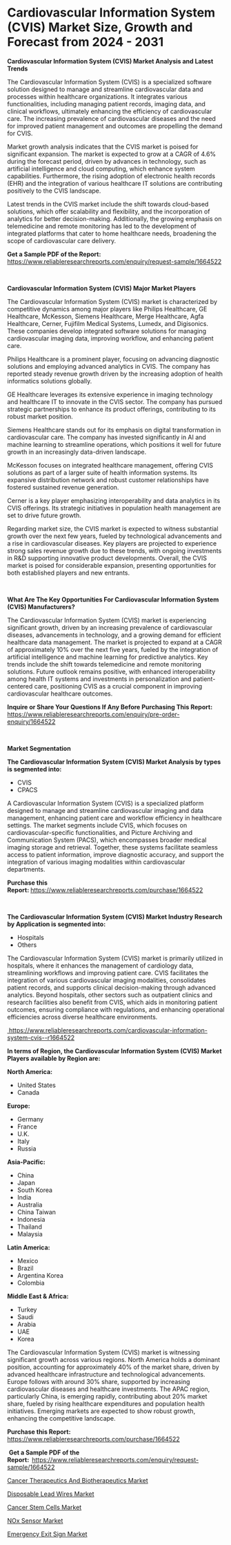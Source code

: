 <p><h1>Cardiovascular Information System (CVIS) Market Size, Growth and Forecast from 2024 - 2031</h1></p><p><strong>Cardiovascular Information System (CVIS) Market Analysis and Latest Trends</strong></p>
<p><p>The Cardiovascular Information System (CVIS) is a specialized software solution designed to manage and streamline cardiovascular data and processes within healthcare organizations. It integrates various functionalities, including managing patient records, imaging data, and clinical workflows, ultimately enhancing the efficiency of cardiovascular care. The increasing prevalence of cardiovascular diseases and the need for improved patient management and outcomes are propelling the demand for CVIS.</p><p>Market growth analysis indicates that the CVIS market is poised for significant expansion. The market is expected to grow at a CAGR of 4.6% during the forecast period, driven by advances in technology, such as artificial intelligence and cloud computing, which enhance system capabilities. Furthermore, the rising adoption of electronic health records (EHR) and the integration of various healthcare IT solutions are contributing positively to the CVIS landscape. </p><p>Latest trends in the CVIS market include the shift towards cloud-based solutions, which offer scalability and flexibility, and the incorporation of analytics for better decision-making. Additionally, the growing emphasis on telemedicine and remote monitoring has led to the development of integrated platforms that cater to home healthcare needs, broadening the scope of cardiovascular care delivery.</p></p>
<p><strong>Get a Sample PDF of the Report:&nbsp;</strong> <a href="https://www.reliableresearchreports.com/enquiry/request-sample/1664522?utm_campaign=36&utm_medium=2&utm_source=Github&utm_content=ia&utm_term=28092024&utm_id=cardiovascular-information-system-cvis">https://www.reliableresearchreports.com/enquiry/request-sample/1664522</a></p>
<p>&nbsp;</p>
<p><strong>Cardiovascular Information System (CVIS) Major Market Players</strong></p>
<p><p>The Cardiovascular Information System (CVIS) market is characterized by competitive dynamics among major players like Philips Healthcare, GE Healthcare, McKesson, Siemens Healthcare, Merge Healthcare, Agfa Healthcare, Cerner, Fujifilm Medical Systems, Lumedx, and Digisonics. These companies develop integrated software solutions for managing cardiovascular imaging data, improving workflow, and enhancing patient care.</p><p>Philips Healthcare is a prominent player, focusing on advancing diagnostic solutions and employing advanced analytics in CVIS. The company has reported steady revenue growth driven by the increasing adoption of health informatics solutions globally.</p><p>GE Healthcare leverages its extensive experience in imaging technology and healthcare IT to innovate in the CVIS sector. The company has pursued strategic partnerships to enhance its product offerings, contributing to its robust market position.</p><p>Siemens Healthcare stands out for its emphasis on digital transformation in cardiovascular care. The company has invested significantly in AI and machine learning to streamline operations, which positions it well for future growth in an increasingly data-driven landscape.</p><p>McKesson focuses on integrated healthcare management, offering CVIS solutions as part of a larger suite of health information systems. Its expansive distribution network and robust customer relationships have fostered sustained revenue generation.</p><p>Cerner is a key player emphasizing interoperability and data analytics in its CVIS offerings. Its strategic initiatives in population health management are set to drive future growth.</p><p>Regarding market size, the CVIS market is expected to witness substantial growth over the next few years, fueled by technological advancements and a rise in cardiovascular diseases. Key players are projected to experience strong sales revenue growth due to these trends, with ongoing investments in R&D supporting innovative product developments. Overall, the CVIS market is poised for considerable expansion, presenting opportunities for both established players and new entrants.</p></p>
<p>&nbsp;</p>
<p><strong>What Are The Key Opportunities For Cardiovascular Information System (CVIS) Manufacturers?</strong></p>
<p><p>The Cardiovascular Information System (CVIS) market is experiencing significant growth, driven by an increasing prevalence of cardiovascular diseases, advancements in technology, and a growing demand for efficient healthcare data management. The market is projected to expand at a CAGR of approximately 10% over the next five years, fueled by the integration of artificial intelligence and machine learning for predictive analytics. Key trends include the shift towards telemedicine and remote monitoring solutions. Future outlook remains positive, with enhanced interoperability among health IT systems and investments in personalization and patient-centered care, positioning CVIS as a crucial component in improving cardiovascular healthcare outcomes.</p></p>
<p><strong>Inquire or Share Your Questions If Any Before Purchasing This Report:</strong> <a href="https://www.reliableresearchreports.com/enquiry/pre-order-enquiry/1664522?utm_campaign=36&utm_medium=2&utm_source=Github&utm_content=ia&utm_term=28092024&utm_id=cardiovascular-information-system-cvis">https://www.reliableresearchreports.com/enquiry/pre-order-enquiry/1664522</a></p>
<p>&nbsp;</p>
<p><strong>Market Segmentation</strong></p>
<p><strong>The Cardiovascular Information System (CVIS) Market Analysis by types is segmented into:</strong></p>
<p><ul><li>CVIS</li><li>CPACS</li></ul></p>
<p><p>A Cardiovascular Information System (CVIS) is a specialized platform designed to manage and streamline cardiovascular imaging and data management, enhancing patient care and workflow efficiency in healthcare settings. The market segments include CVIS, which focuses on cardiovascular-specific functionalities, and Picture Archiving and Communication System (PACS), which encompasses broader medical imaging storage and retrieval. Together, these systems facilitate seamless access to patient information, improve diagnostic accuracy, and support the integration of various imaging modalities within cardiovascular departments.</p></p>
<p><strong>Purchase this Report:&nbsp;</strong><a href="https://www.reliableresearchreports.com/purchase/1664522?utm_campaign=36&utm_medium=2&utm_source=Github&utm_content=ia&utm_term=28092024&utm_id=cardiovascular-information-system-cvis">https://www.reliableresearchreports.com/purchase/1664522</a></p>
<p>&nbsp;</p>
<p><strong>The Cardiovascular Information System (CVIS) Market Industry Research by Application is segmented into:</strong></p>
<p><ul><li>Hospitals</li><li>Others</li></ul></p>
<p><p>The Cardiovascular Information System (CVIS) market is primarily utilized in hospitals, where it enhances the management of cardiology data, streamlining workflows and improving patient care. CVIS facilitates the integration of various cardiovascular imaging modalities, consolidates patient records, and supports clinical decision-making through advanced analytics. Beyond hospitals, other sectors such as outpatient clinics and research facilities also benefit from CVIS, which aids in monitoring patient outcomes, ensuring compliance with regulations, and enhancing operational efficiencies across diverse healthcare environments.</p></p>
<p><a href="https://www.reliableresearchreports.com/cardiovascular-information-system-cvis--r1664522?utm_campaign=36&utm_medium=2&utm_source=Github&utm_content=ia&utm_term=28092024&utm_id=cardiovascular-information-system-cvis">&nbsp;https://www.reliableresearchreports.com/cardiovascular-information-system-cvis--r1664522</a></p>
<p><strong>In terms of Region, the Cardiovascular Information System (CVIS) Market Players available by Region are:</strong></p>
<p>
    <p> <strong> North America: </strong>
        <ul>
            <li>United States</li>
            <li>Canada</li>
        </ul>
        </p> 
    <p> <strong> Europe: </strong>
        <ul>
            <li>Germany</li>
            <li>France</li>
            <li>U.K.</li>
            <li>Italy</li>
            <li>Russia</li>
        </ul>
        </p> 
    <p> <strong> Asia-Pacific: </strong>
        <ul>
            <li>China</li>
            <li>Japan</li>
            <li>South Korea</li>
            <li>India</li>
            <li>Australia</li>
            <li>China Taiwan</li>
            <li>Indonesia</li>
            <li>Thailand</li>
            <li>Malaysia</li>
        </ul>
        </p> 
    <p> <strong> Latin America: </strong>
        <ul>
            <li>Mexico</li>
            <li>Brazil</li>
            <li>Argentina Korea</li>
            <li>Colombia</li>
        </ul>
        </p> 
    <p> <strong> Middle East & Africa: </strong>
        <ul>
            <li>Turkey</li>
            <li>Saudi</li>
            <li>Arabia</li>
            <li>UAE</li>
            <li>Korea</li>
        </ul>
    </p>
    </p>
<p><p>The Cardiovascular Information System (CVIS) market is witnessing significant growth across various regions. North America holds a dominant position, accounting for approximately 40% of the market share, driven by advanced healthcare infrastructure and technological advancements. Europe follows with around 30% share, supported by increasing cardiovascular diseases and healthcare investments. The APAC region, particularly China, is emerging rapidly, contributing about 20% market share, fueled by rising healthcare expenditures and population health initiatives. Emerging markets are expected to show robust growth, enhancing the competitive landscape.</p></p>
<p><strong>Purchase this Report: </strong><a href="https://www.reliableresearchreports.com/purchase/1664522?utm_campaign=36&utm_medium=2&utm_source=Github&utm_content=ia&utm_term=28092024&utm_id=cardiovascular-information-system-cvis">https://www.reliableresearchreports.com/purchase/1664522</a></p>
<p>&nbsp;<strong>Get a Sample PDF of the Report:&nbsp;&nbsp;</strong><a href="https://www.reliableresearchreports.com/enquiry/request-sample/1664522?utm_campaign=36&utm_medium=2&utm_source=Github&utm_content=ia&utm_term=28092024&utm_id=cardiovascular-information-system-cvis">https://www.reliableresearchreports.com/enquiry/request-sample/1664522</a></p>
<p><strong></strong></p>
<p><p><a href="https://github.com/SanjidaKhan901/Market-Research-Report-List-1/blob/main/cancer-therapeutics-and-biotherapeutics-market.md?utm_campaign=36&utm_medium=2&utm_source=Github&utm_content=ia&utm_term=28092024&utm_id=cardiovascular-information-system-cvis">Cancer Therapeutics And Biotherapeutics Market</a></p><p><a href="https://issuu.com/reportprime-2/docs/disposable-lead-wires-market-size-2_70addf6997d55c?utm_campaign=36&utm_medium=2&utm_source=Github&utm_content=ia&utm_term=28092024&utm_id=cardiovascular-information-system-cvis">Disposable Lead Wires Market</a></p><p><a href="https://github.com/olyy49keyt/Market-Research-Report-List-1/blob/main/cancer-stem-cells-market.md?utm_campaign=36&utm_medium=2&utm_source=Github&utm_content=ia&utm_term=28092024&utm_id=cardiovascular-information-system-cvis">Cancer Stem Cells Market</a></p><p><a href="https://www.linkedin.com/pulse/nox-sensor-market-size-share-growth-analysis-type-application-flexe?utm_campaign=36&utm_medium=2&utm_source=Github&utm_content=ia&utm_term=28092024&utm_id=cardiovascular-information-system-cvis">NOx Sensor Market</a></p><p><a href="https://issuu.com/reportprime-2/docs/emergency-exit-sign-market-size-203_526689f24f0647?utm_campaign=36&utm_medium=2&utm_source=Github&utm_content=ia&utm_term=28092024&utm_id=cardiovascular-information-system-cvis">Emergency Exit Sign Market</a></p></p>